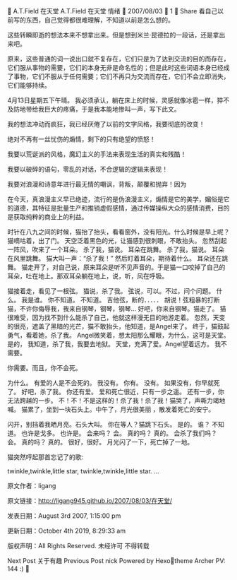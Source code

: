 
A.T.Field
在天堂
A.T.Field
在天堂
情绪

2007/08/03
 1
 Share
看自己以前写的东西，自己觉得都很难理解，不知道以前是怎么想的。

这些转瞬即逝的想法本来不想拿出来。但是想到米兰·昆德拉的一段话，还是拿出来吧。

原来，这些普通的词一说出口就不复存在，它们只是为了达到交流的目的而存在，它们服从事物的需要，它们的本身无非是命名性的；但是此时这些词语本身已经成了事物，它们不服从于任何需要；它们不再只为交流而存在，它们不会立即消失，它们能够持续。

4月13日星期五下午晴。
我必须承认，躺在床上的时候，灵感就像冰雹一样，猝不及防地带给我巨大的疼痛，于是我本能地惨叫一声，写下此文。

我的想法冲动而疯狂，我已经厌倦了以前的文字风格，我要彻底的改变！

绝对不再有一丝忧伤的煽情，剩下的只有绝望的愤怒！

我要以荒诞派的风格，魔幻主义的手法来表现生活的真实和残酷！

我要以破碎的语句，零乱的对话，不合逻辑的逻辑来表现！

我要对浪漫和诗意年进行最无情的嘲讽，背叛，颠覆和抛弃！因为

在今天，真浪漫主义早已绝迹，流行的是伪浪漫主义，煽情是它的美学，媚俗是它的道德，其特征是批量生产和推销虚假感情，通过传媒操纵大众的感情消费，目的是获取纯粹的商业上的利益。


时针在八九之间的时候，猫抬了抬头，看看窗外，没有阳光。什么时候是早上呢？猫嘀咕着，出了门。
天空泛着黑色的光，让猫感到很刺眼，不敢抬头。
忽然刮起一阵风，吹来了一个耳朵。
杀了我，猫说。
耳朵在跳舞。
杀了我，猫说。
耳朵在风里跳舞。
猫大叫一声：“杀了我！”
然后盯着耳朵，期待着什么。
耳朵还在跳舞。
猫走开了，对自己说，原来耳朵是听不见声音的。于是猫一口咬掉了自己的耳朵，吐在地上。那双耳朵躺在地上，说，听，风在呼吸。

猫接着走，看见了一根弦。
猫说，杀了我。
弦说，可以。不过，问个问题。
什么。
我是谁。
你不知道。
不知道。
吉他弦，断的．．．．．
胡说！弦粗暴的打断猫，不许你侮辱我，我来自钢琴，钢琴，钢琴…
好吧，你来自钢琴。猫走了。
猫很难受，因为找不到什么能杀了自己，他就这样漫无目的地游走着。
忽然，天变的很亮，遮盖了黑暗的光芒，猫不敢抬头，他知道，是Angel来了。
终于，猫鼓起勇气，看着她，杀了我。
Angel微笑着，想太阳那么耀眼，为什么，这可是天堂。
是的， 我知道，杀了我，我要去地狱。
天堂，充满了爱。Angel望着远方。
我不需要。

你需要。而且，你不会死。

为什么。
有爱的人是不会死的。
我没有。
你有。
没有。
如果没有，你早就死了。
好吧，杀了我。
你还有爱。
爱和死亡很近，只有一步之遥。
还有一步，你无法跨越的一步。
不！不！不是这样的！杀了我！杀了我！猫哭了，声嘶力竭地喊。
猫累了，坐到一块石头上。中午了，月光很美丽 ，散发着死亡的安宁。

闪开，别挡着我晒月亮。石头大叫。
你在等人？猫跳下石头。
是的。
谁？
不知道。
也许是戈多。
也许是。
会来吗？
会。
真的吗？
真的。
会杀了我们吗？
会。
真的吗？
真的。
很好，很好。
月光闪了一下，死亡掉了一地。

猫突然哼起那首忘记了的歌:

twinkle,twinkle,little star,
twinkle,twinkle,little star.
…

原文作者：ligang

原文链接：http://ligang945.github.io/2007/08/03/在天堂/

发表日期：August 3rd 2007, 1:15:00 pm

更新日期：October 4th 2019, 8:29:33 am

版权声明：All Rights Reserved. 未经许可 不得转载

Next Post
关于有趣
Previous Post
nick
Powered by Hexotheme Archer
PV: 144 :)
